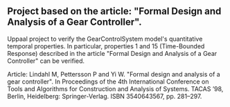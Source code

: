 Project based on the article: "Formal Design and Analysis of a Gear Controller".
--------------------------------------------------------------------------------

Uppaal project to verify the GearControlSystem model's quantitative temporal properties. In particular, properties 1 and 15 (Time-Bounded Response) described in the article "Formal Design and Analysis of a Gear Controller" can be verified.

Article:
Lindahl M, Pettersson P and Yi W. "Formal design and analysis of a gear controller". In Proceedings of the 4th International Conference on Tools and Algorithms for Construction and Analysis of Systems. TACAS ’98, Berlin, Heidelberg: Springer-Verlag. ISBN 3540643567, pp. 281–297.

